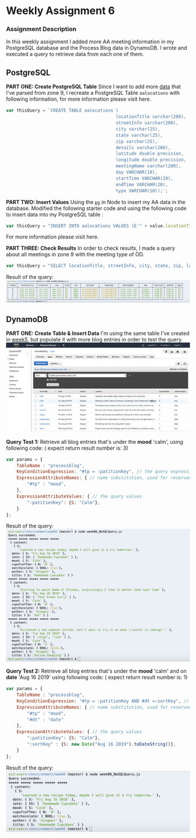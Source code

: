 # Weekly Assignment 6

### Assignment Description
In this weekly assignment I added more AA meeting information in my PostgreSQL database and the Process Blog data in DynamoDB. I wrote and executed a query to retrieve data from each one of them. 

## PostgreSQL

**PART ONE: Create PostgreSQL Table**
Since I want to add more [data](https://github.com/Xingwei726/data-structures/blob/master/week3/data/AA09.json) that I've parsed from zone 9, I recreate a PostgreSQL Table `aalocations` with following information, for more information please visit here.
```javascript
var thisQuery = `CREATE TABLE aalocations (
                                          locationTitle varchar(200),
                                          streetInfo varchar(200),
                                          city varchar(25),
                                          state varchar(25),
                                          zip varchar(25),
                                          details varchar(200),
                                          latitude double precision,
                                          longitude double precision,
                                          meetingName varchar(200), 
                                          day VARCHAR(10),
                                          startTime VARCHAR(20),
                                          endTime VARCHAR(20),
                                          type VARCHAR(10));`;
```
**PART TWO: Insert Values**
Using the [`pg`](https://node-postgres.com/) in Node to insert my AA data in the database. Modified the following starter code and using the following code to insert data into my PostgreSQL table :
```javascript
var thisQuery = "INSERT INTO aalocations VALUES (E'" + value.locationTitle + "','" + value.streetInfo + "', '" + value.city + "', '" + value.state + "', '"+ value.zip + "', '" + value.details + "', '" + value.latitude + "', '"+value.longitude + "', '" + value.meetingName + "', '" + value.day + "', '" + value.startTime + "', '" + value.endTime + "', '" + value.type + "');";
```
For more information please visit here.

**PART THREE: Check Results**
In order to check results, I made a query about all meetings in zone 9 with the meeting type of OD.
```Javascript
var thisQuery = "SELECT locationTitle, streetInfo, city, state, zip, latitude, longitude, meetingName, day, startTime, endTime, type FROM aalocations WHERE type ='OD';";
```
Result of the query:
![](SQLConsole.jpg)

## DynamoDB
**PART ONE: Create Table & Insert Data**
I'm using the same table I've created in [week5](https://github.com/Xingwei726/data-structures/blob/master/week5/week05.js), but populate it with more blog entries in order to test the query.
![](DynamoDB.jpg)

**Query Test 1:**
Retrieve all blog entries that's under the **mood** 'calm', using following code: ( expect return result number is: 3)
```javascript
var params = {
    TableName : "processblog",
    KeyConditionExpression: "#tp = :patitionKey", // the query expression
    ExpressionAttributeNames: { // name substitution, used for reserved words in DynamoDB
        "#tp" : "mood",
    },
    ExpressionAttributeValues: { // the query values
        ":patitionKey": {S: "Calm"},
    }
};
```
Result of the query:
![](NoSQL1.jpg)

**Query Test 2:**
Retrieve all blog entries that's under the **mood** 'calm' and on **date** 'Aug 16 2019' using following code: ( expect return result number is: 1)
```javascript
var params = {
    TableName : "processblog",
    KeyConditionExpression: "#tp = :patitionKey AND #dt =:sortKey", // the query expression
    ExpressionAttributeNames: { // name substitution, used for reserved words in DynamoDB
        "#tp" : "mood",
        "#dt" : "date"
    },
    ExpressionAttributeValues: { // the query values
        ":patitionKey": {S: "Calm"},
        ":sortKey" : {S: new Date("Aug 16 2019").toDateString()},
    }
};
```
Result of the query:
![](NoSQL2.jpg)